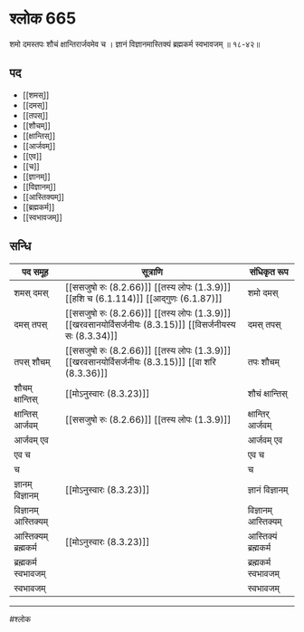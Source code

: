 # श्लोक 665

शमो दमस्तपः शौचं क्षान्तिरार्जवमेव च ।
ज्ञानं विज्ञानमास्तिक्यं ब्रह्मकर्म स्वभावजम् ॥ १८-४२॥


## पद 

- [[शमस्]]
- [[दमस्]]
- [[तपस्]]
- [[शौचम्]]
- [[क्षान्तिस्]]
- [[आर्जवम्]]
- [[एव]]
- [[च]]
- [[ज्ञानम्]]
- [[विज्ञानम्]]
- [[आस्तिक्यम्]]
- [[ब्रह्मकर्म]]
- [[स्वभावजम्]]

## सन्धि

| पद समूह | सूत्राणि | संधिकृत रूप |
| ----- | ----- | ----- |
| शमस् दमस् |  [[ससजुषो रुः (8.2.66)]] [[तस्य लोपः (1.3.9)]] [[हशि च (6.1.114)]] [[आद्गुणः (6.1.87)]] | शमो दमस् |
| दमस् तपस् |  [[ससजुषो रुः (8.2.66)]] [[तस्य लोपः (1.3.9)]] [[खरवसानयोर्विसर्जनीयः (8.3.15)]] [[विसर्जनीयस्य सः (8.3.34)]] | दमस् तपस् |
| तपस् शौचम् |  [[ससजुषो रुः (8.2.66)]] [[तस्य लोपः (1.3.9)]] [[खरवसानयोर्विसर्जनीयः (8.3.15)]] [[वा शरि (8.3.36)]] | तपः शौचम् |
| शौचम् क्षान्तिस् |  [[मोऽनुस्वारः (8.3.23)]] | शौचं क्षान्तिस् |
| क्षान्तिस् आर्जवम् |  [[ससजुषो रुः (8.2.66)]] [[तस्य लोपः (1.3.9)]] | क्षान्तिर् आर्जवम् |
| आर्जवम् एव |  | आर्जवम् एव |
| एव च |  | एव च |
| च |  | च |
| ज्ञानम् विज्ञानम् |  [[मोऽनुस्वारः (8.3.23)]] | ज्ञानं विज्ञानम् |
| विज्ञानम् आस्तिक्यम् |  | विज्ञानम् आस्तिक्यम् |
| आस्तिक्यम् ब्रह्मकर्म |  [[मोऽनुस्वारः (8.3.23)]] | आस्तिक्यं ब्रह्मकर्म |
| ब्रह्मकर्म स्वभावजम् |  | ब्रह्मकर्म स्वभावजम् |
| स्वभावजम् |  | स्वभावजम् |


---

#श्लोक